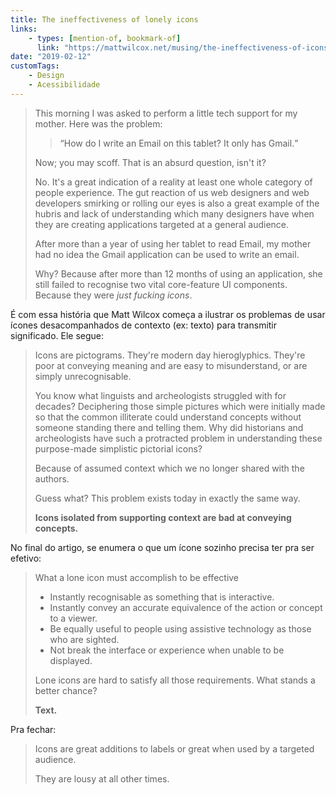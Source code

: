 ```yaml
---
title: The ineffectiveness of lonely icons
links:
    - types: [mention-of, bookmark-of]
      link: "https://mattwilcox.net/musing/the-ineffectiveness-of-icons"
date: "2019-02-12"
customTags:
    - Design
    - Acessibilidade
---
```


> This morning I was asked to perform a little tech support for my mother. Here was the problem:
>
> > <q>How do I write an Email on this tablet? It only has Gmail.</q>
>
> Now; you may scoff. That is an absurd question, isn't it?
>
> No. It's a great indication of a reality at least one whole category of people experience. The gut reaction of us web designers and web developers smirking or rolling our eyes is also a great example of the hubris and lack of understanding which many designers have when they are creating applications targeted at a general audience.
>
> After more than a year of using her tablet to read Email, my mother had no idea the Gmail application can be used to write an email.
>
> Why? Because after more than 12 months of using an application, she still failed to recognise two vital core-feature UI components. Because they were _just fucking icons_.

É com essa história que Matt Wilcox começa a ilustrar os problemas de usar ícones desacompanhados de contexto (ex: texto) para transmitir significado. Ele segue:

> Icons are pictograms. They're modern day hieroglyphics. They're poor at conveying meaning and are easy to misunderstand, or are simply unrecognisable.
>
> You know what linguists and archeologists struggled with for decades? Deciphering those simple pictures which were initially made so that the common illiterate could understand concepts without someone standing there and telling them. Why did historians and archeologists have such a protracted problem in understanding these purpose-made simplistic pictorial icons?
>
> Because of assumed context which we no longer shared with the authors.
>
> Guess what? This problem exists today in exactly the same way.
>
> **Icons isolated from supporting context are bad at conveying concepts.**

No final do artigo, se enumera o que um ícone sozinho precisa ter pra ser efetivo:

> What a lone icon must accomplish to be effective
>
> -   Instantly recognisable as something that is interactive.
> -   Instantly convey an accurate equivalence of the action or concept to a viewer.
> -   Be equally useful to people using assistive technology as those who are sighted.
> -   Not break the interface or experience when unable to be displayed.
>
> Lone icons are hard to satisfy all those requirements. What stands a better chance?
>
> **Text.**

Pra fechar:

> Icons are great additions to labels or great when used by a targeted audience.
>
> They are lousy at all other times.
